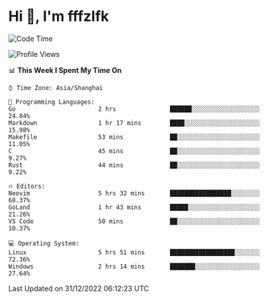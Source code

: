 # Hi 👋, I'm fffzlfk

<!--START_SECTION:waka-->
![Code Time](http://img.shields.io/badge/Code%20Time-8%20hrs%206%20mins-blue)

![Profile Views](http://img.shields.io/badge/Profile%20Views-113-blue)

📊 **This Week I Spent My Time On** 

```text
⌚︎ Time Zone: Asia/Shanghai

💬 Programming Languages: 
Go                       2 hrs               ██████░░░░░░░░░░░░░░░░░░░   24.84% 
Markdown                 1 hr 17 mins        ████░░░░░░░░░░░░░░░░░░░░░   15.98% 
Makefile                 53 mins             ██░░░░░░░░░░░░░░░░░░░░░░░   11.05% 
C                        45 mins             ██░░░░░░░░░░░░░░░░░░░░░░░   9.27% 
Rust                     44 mins             ██░░░░░░░░░░░░░░░░░░░░░░░   9.22%

🔥 Editors: 
Neovim                   5 hrs 32 mins       █████████████████░░░░░░░░   68.37% 
GoLand                   1 hr 43 mins        █████░░░░░░░░░░░░░░░░░░░░   21.26% 
VS Code                  50 mins             ██░░░░░░░░░░░░░░░░░░░░░░░   10.37%

💻 Operating System: 
Linux                    5 hrs 51 mins       ██████████████████░░░░░░░   72.36% 
Windows                  2 hrs 14 mins       ███████░░░░░░░░░░░░░░░░░░   27.64%

```


 Last Updated on 31/12/2022 06:12:23 UTC
<!--END_SECTION:waka-->
